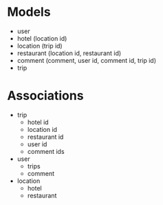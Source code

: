 # Models

- user
- hotel (location id)
- location (trip id)
- restaurant (location id, restaurant id)
- comment (comment, user id, comment id, trip id)
- trip

# Associations

- trip
  - hotel id
  - location id
  - restaurant id
  - user id
  - comment ids
- user
  - trips
  - comment
- location
  - hotel
  - restaurant
